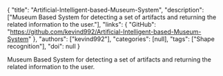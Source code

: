 {
  "title": "Artificial-Intelligent-based-Museum-System",
  "description": ["Museum Based System for detecting a set of artifacts and returning the related information to the user."],
  "links": {
    "GitHub": "https://github.com/kevind992/Artificial-Intelligent-based-Museum-System"
  },
  "authors": ["kevind992"],
  "categories": [null],
  "tags": ["Shape recognition"],
  "doi": null
}

<!-- Generated by csv2md.R – do not edit by hand -->

Museum Based System for detecting a set of artifacts and returning the related information to the user.